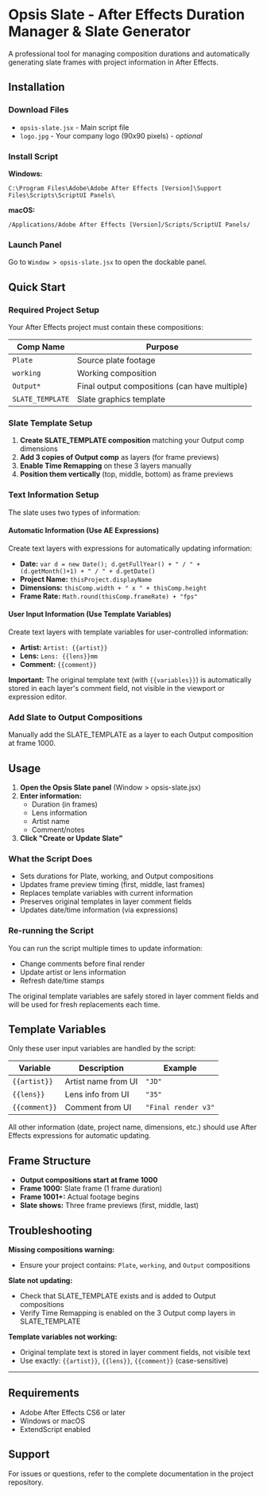 # Opsis Slate - After Effects Duration Manager & Slate Generator

A professional tool for managing composition durations and automatically generating slate frames with project information in After Effects.

## Installation

### Download Files
- `opsis-slate.jsx` - Main script file
- `logo.jpg` - Your company logo (90x90 pixels) - *optional*

### Install Script

**Windows:**
```
C:\Program Files\Adobe\Adobe After Effects [Version]\Support Files\Scripts\ScriptUI Panels\
```

**macOS:**
```
/Applications/Adobe After Effects [Version]/Scripts/ScriptUI Panels/
```

### Launch Panel
Go to `Window > opsis-slate.jsx` to open the dockable panel.

## Quick Start

### Required Project Setup
Your After Effects project must contain these compositions:

| Comp Name | Purpose |
|-----------|---------|
| `Plate` | Source plate footage |
| `working` | Working composition |
| `Output*` | Final output compositions (can have multiple) |
| `SLATE_TEMPLATE` | Slate graphics template |

### Slate Template Setup

1. **Create SLATE_TEMPLATE composition** matching your Output comp dimensions
2. **Add 3 copies of Output comp** as layers (for frame previews)
3. **Enable Time Remapping** on these 3 layers manually
4. **Position them vertically** (top, middle, bottom) as frame previews

### Text Information Setup

The slate uses two types of information:

#### Automatic Information (Use AE Expressions)
Create text layers with expressions for automatically updating information:

- **Date:** `var d = new Date(); d.getFullYear() + " / " + (d.getMonth()+1) + " / " + d.getDate()`
- **Project Name:** `thisProject.displayName` 
- **Dimensions:** `thisComp.width + " x " + thisComp.height`
- **Frame Rate:** `Math.round(thisComp.frameRate) + "fps"`

#### User Input Information (Use Template Variables)
Create text layers with template variables for user-controlled information:

- **Artist:** `Artist: {{artist}}`
- **Lens:** `Lens: {{lens}}mm`
- **Comment:** `{{comment}}`

**Important:** The original template text (with `{{variables}}`) is automatically stored in each layer's comment field, not visible in the viewport or expression editor.

### Add Slate to Output Compositions
Manually add the SLATE_TEMPLATE as a layer to each Output composition at frame 1000.

## Usage

1. **Open the Opsis Slate panel** (Window > opsis-slate.jsx)
2. **Enter information:**
   - Duration (in frames)
   - Lens information
   - Artist name
   - Comment/notes
3. **Click "Create or Update Slate"**

### What the Script Does
- Sets durations for Plate, working, and Output compositions
- Updates frame preview timing (first, middle, last frames)
- Replaces template variables with current information
- Preserves original templates in layer comment fields
- Updates date/time information (via expressions)

### Re-running the Script
You can run the script multiple times to update information:
- Change comments before final render
- Update artist or lens information
- Refresh date/time stamps

The original template variables are safely stored in layer comment fields and will be used for fresh replacements each time.

## Template Variables

Only these user input variables are handled by the script:

| Variable | Description | Example |
|----------|-------------|---------|
| `{{artist}}` | Artist name from UI | `"JD"` |
| `{{lens}}` | Lens info from UI | `"35"` |
| `{{comment}}` | Comment from UI | `"Final render v3"` |

All other information (date, project name, dimensions, etc.) should use After Effects expressions for automatic updating.

## Frame Structure

- **Output compositions start at frame 1000**
- **Frame 1000:** Slate frame (1 frame duration)
- **Frame 1001+:** Actual footage begins
- **Slate shows:** Three frame previews (first, middle, last)

## Troubleshooting

**Missing compositions warning:**
- Ensure your project contains: `Plate`, `working`, and `Output` compositions

**Slate not updating:**
- Check that SLATE_TEMPLATE exists and is added to Output compositions
- Verify Time Remapping is enabled on the 3 Output comp layers in SLATE_TEMPLATE

**Template variables not working:**
- Original template text is stored in layer comment fields, not visible text
- Use exactly: `{{artist}}`, `{{lens}}`, `{{comment}}` (case-sensitive)

---

## Requirements
- Adobe After Effects CS6 or later
- Windows or macOS
- ExtendScript enabled

## Support
For issues or questions, refer to the complete documentation in the project repository.